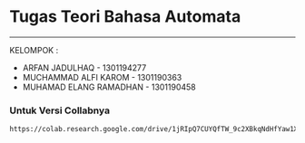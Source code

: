 # Tugas Teori Bahasa Automata

---

KELOMPOK :

-   ARFAN JADULHAQ - 1301194277
-   MUCHAMMAD ALFI KAROM - 1301190363
-   MUHAMAD ELANG RAMADHAN - 1301190458

### Untuk Versi Collabnya
```bash
https://colab.research.google.com/drive/1jRIpQ7CUYQfTW_9c2XBkqNdHfYaw1XV7?usp=sharing
```

